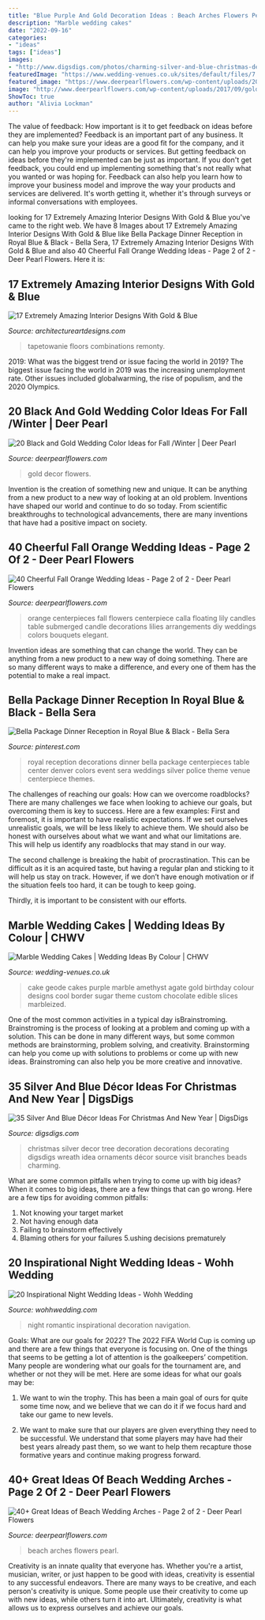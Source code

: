 ```yaml
---
title: "Blue Purple And Gold Decoration Ideas : Beach Arches Flowers Pearl"
description: "Marble wedding cakes"
date: "2022-09-16"
categories:
- "ideas"
tags: ["ideas"]
images:
- "http://www.digsdigs.com/photos/charming-silver-and-blue-christmas-decor-ideas-27.jpg"
featuredImage: "https://www.wedding-venues.co.uk/sites/default/files/7.purple-fortheloveofcake-marble-wedding-cakes.jpg"
featured_image: "https://www.deerpearlflowers.com/wp-content/uploads/2016/08/orange-calla-lily-centerpieces.jpg"
image: "http://www.deerpearlflowers.com/wp-content/uploads/2017/09/gold-and-black-wedding-decor.jpg"
ShowToc: true
author: "Alivia Lockman"
---
```



The value of feedback: How important is it to get feedback on ideas before they are implemented?
Feedback is an important part of any business. It can help you make sure your ideas are a good fit for the company, and it can help you improve your products or services. But getting feedback on ideas before they're implemented can be just as important. If you don't get feedback, you could end up implementing something that's not really what you wanted or was hoping for. Feedback can also help you learn how to improve your business model and improve the way your products and services are delivered. It's worth getting it, whether it's through surveys or informal conversations with employees.

	

		
looking for 17 Extremely Amazing Interior Designs With Gold &amp; Blue you've came to the right web. We have 8 Images about 17 Extremely Amazing Interior Designs With Gold &amp; Blue like Bella Package Dinner Reception in Royal Blue &amp; Black - Bella Sera, 17 Extremely Amazing Interior Designs With Gold &amp; Blue and also 40 Cheerful Fall Orange Wedding Ideas - Page 2 of 2 - Deer Pearl Flowers. Here it is:
		
    
## 17 Extremely Amazing Interior Designs With Gold &amp; Blue

<img loading=lazy src="https://www.architectureartdesigns.com/wp-content/uploads/2016/03/9-24.jpg" onerror="this.onerror=null;this.src='https://tse2.mm.bing.net/th?id=OIP.EFrq-74LuyUQOVhcjwz92QHaFj&amp;pid=15.1';" alt="17 Extremely Amazing Interior Designs With Gold &amp; Blue">

_Source: architectureartdesigns.com_

>tapetowanie floors combinations remonty. 

	

2019: What was the biggest trend or issue facing the world in 2019?
The biggest issue facing the world in 2019 was the increasing unemployment rate. Other issues included globalwarming, the rise of populism, and the 2020 Olympics.

    
## 20 Black And Gold Wedding Color Ideas For Fall /Winter | Deer Pearl

<img loading=lazy src="http://www.deerpearlflowers.com/wp-content/uploads/2017/09/gold-and-black-wedding-decor.jpg" onerror="this.onerror=null;this.src='https://tse3.mm.bing.net/th?id=OIP.S8bHuyyMkPFLkFf3gN78hgHaLH&amp;pid=15.1';" alt="20 Black and Gold Wedding Color Ideas for Fall /Winter | Deer Pearl">

_Source: deerpearlflowers.com_

>gold decor flowers. 

	

Invention is the creation of something new and unique. It can be anything from a new product to a new way of looking at an old problem. Inventions have shaped our world and continue to do so today. From scientific breakthroughs to technological advancements, there are many inventions that have had a positive impact on society.

    
## 40 Cheerful Fall Orange Wedding Ideas - Page 2 Of 2 - Deer Pearl Flowers

<img loading=lazy src="https://www.deerpearlflowers.com/wp-content/uploads/2016/08/orange-calla-lily-centerpieces.jpg" onerror="this.onerror=null;this.src='https://tse2.mm.bing.net/th?id=OIP.CIuXd07tdSM-lcmrDOkvHAHaLH&amp;pid=15.1';" alt="40 Cheerful Fall Orange Wedding Ideas - Page 2 of 2 - Deer Pearl Flowers">

_Source: deerpearlflowers.com_

>orange centerpieces fall flowers centerpiece calla floating lily candles table submerged candle decorations lilies arrangements diy weddings colors bouquets elegant. 

	

Invention ideas are something that can change the world. They can be anything from a new product to a new way of doing something. There are so many different ways to make a difference, and every one of them has the potential to make a real impact.

    
## Bella Package Dinner Reception In Royal Blue &amp; Black - Bella Sera

<img loading=lazy src="https://i.pinimg.com/736x/c2/6e/a5/c26ea509c3e4103f4a9b9fdb660577fa--royal-blue-wedding-decorations-royal-blue-weddings.jpg" onerror="this.onerror=null;this.src='https://tse3.mm.bing.net/th?id=OIP.lnzWx2uXdJI320pBfWZbhAAAAA&amp;pid=15.1';" alt="Bella Package Dinner Reception in Royal Blue &amp; Black - Bella Sera">

_Source: pinterest.com_

>royal reception decorations dinner bella package centerpieces table center denver colors event sera weddings silver police theme venue centerpiece themes. 

	

The challenges of reaching our goals: How can we overcome roadblocks?
There are many challenges we face when looking to achieve our goals, but overcoming them is key to success. Here are a few examples:
First and foremost, it is important to have realistic expectations. If we set ourselves unrealistic goals, we will be less likely to achieve them. We should also be honest with ourselves about what we want and what our limitations are. This will help us identify any roadblocks that may stand in our way.

The second challenge is breaking the habit of procrastination. This can be difficult as it is an acquired taste, but having a regular plan and sticking to it will help us stay on track. However, if we don’t have enough motivation or if the situation feels too hard, it can be tough to keep going.

Thirdly, it is important to be consistent with our efforts.

    
## Marble Wedding Cakes | Wedding Ideas By Colour | CHWV

<img loading=lazy src="https://www.wedding-venues.co.uk/sites/default/files/7.purple-fortheloveofcake-marble-wedding-cakes.jpg" onerror="this.onerror=null;this.src='https://tse2.mm.bing.net/th?id=OIP._9ApgNjEVlGg59Vq4a9Y7AHaLH&amp;pid=15.1';" alt="Marble Wedding Cakes | Wedding Ideas By Colour | CHWV">

_Source: wedding-venues.co.uk_

>cake geode cakes purple marble amethyst agate gold birthday colour designs cool border sugar theme custom chocolate edible slices marbleized. 

	

One of the most common activities in a typical day isBrainstroming. Brainstroming is the process of looking at a problem and coming up with a solution. This can be done in many different ways, but some common methods are brainstorming, problem solving, and creativity. Brainstorming can help you come up with solutions to problems or come up with new ideas. Brainstroming can also help you be more creative and innovative.

    
## 35 Silver And Blue Décor Ideas For Christmas And New Year | DigsDigs

<img loading=lazy src="http://www.digsdigs.com/photos/charming-silver-and-blue-christmas-decor-ideas-27.jpg" onerror="this.onerror=null;this.src='https://tse1.mm.bing.net/th?id=OIP.XFUzFm6foGxfeGyIrEFoOAHaIC&amp;pid=15.1';" alt="35 Silver And Blue Décor Ideas For Christmas And New Year | DigsDigs">

_Source: digsdigs.com_

>christmas silver decor tree decoration decorations decorating digsdigs wreath idea ornaments décor source visit branches beads charming. 

	

What are some common pitfalls when trying to come up with big ideas?
When it comes to big ideas, there are a few things that can go wrong. Here are a few tips for avoiding common pitfalls: 
1. Not knowing your target market 
2. Not having enough data 
3. Failing to brainstorm effectively 
4. Blaming others for your failures 
5.ushing decisions prematurely 

    
## 20 Inspirational Night Wedding Ideas - Wohh Wedding

<img loading=lazy src="http://wohhwedding.com/wp-content/uploads/2016/04/Romantic-Night-Wedding-Decoration-Ideas.jpg" onerror="this.onerror=null;this.src='https://tse4.mm.bing.net/th?id=OIP.JjzgCZSH3Baz7CuxB28FywHaJ_&amp;pid=15.1';" alt="20 Inspirational Night Wedding Ideas - Wohh Wedding">

_Source: wohhwedding.com_

>night romantic inspirational decoration navigation. 

	

Goals: What are our goals for 2022?
The 2022 FIFA World Cup is coming up and there are a few things that everyone is focusing on. One of the things that seems to be getting a lot of attention is the goalkeepers’ competition. Many people are wondering what our goals for the tournament are, and whether or not they will be met. Here are some ideas for what our goals may be: 
1) We want to win the trophy. This has been a main goal of ours for quite some time now, and we believe that we can do it if we focus hard and take our game to new levels. 

2) We want to make sure that our players are given everything they need to be successful. We understand that some players may have had their best years already past them, so we want to help them recapture those formative years and continue making progress forward.

    
## 40+ Great Ideas Of Beach Wedding Arches - Page 2 Of 2 - Deer Pearl Flowers

<img loading=lazy src="https://www.deerpearlflowers.com/wp-content/uploads/2015/07/Blue-Beach-Wedding-Ideas.jpg" onerror="this.onerror=null;this.src='https://tse3.mm.bing.net/th?id=OIP.uE44z-5qBebDe41EWF8xBgHaLJ&amp;pid=15.1';" alt="40+ Great Ideas of Beach Wedding Arches - Page 2 of 2 - Deer Pearl Flowers">

_Source: deerpearlflowers.com_

>beach arches flowers pearl. 

	

Creativity is an innate quality that everyone has. Whether you're a artist, musician, writer, or just happen to be good with ideas, creativity is essential to any successful endeavors. There are many ways to be creative, and each person's creativity is unique. Some people use their creativity to come up with new ideas, while others turn it into art. Ultimately, creativity is what allows us to express ourselves and achieve our goals.

